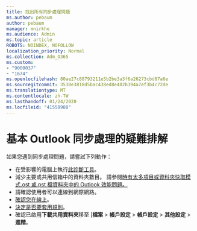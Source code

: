 ```yaml
---
title: 找出所有同步處理問題
ms.author: pebaum
author: pebaum
manager: mnirkhe
ms.audience: Admin
ms.topic: article
ROBOTS: NOINDEX, NOFOLLOW
localization_priority: Normal
ms.collection: Adm_O365
ms.custom:
- "9000037"
- "1674"
ms.openlocfilehash: 80ae27c88793211e5b2be3a3f6a26273cbd87a6e
ms.sourcegitcommit: 3530e3818d5bac438ed8e402b394a7ef3b4c72de
ms.translationtype: MT
ms.contentlocale: zh-TW
ms.lasthandoff: 01/24/2020
ms.locfileid: "41550988"
---
```

# <a name="basic-outlook-sync-troubleshooting"></a>基本 Outlook 同步處理的疑難排解

如果您遇到同步處理問題，請嘗試下列動作：

- 在受影響的電腦上執行[此診斷工具](https://aka.ms/sara-outlooksendreceive)。
- 減少主要或共用信箱中的資料夾數目。 請參閱[時有太多項目或資料夾快取模式.ost 或.pst 檔資料夾中的 Outlook 效能問題。](https://support.microsoft.com/help/2768656/outlook-performance-issues-when-there-are-too-many-items-or-folders-in)
- 請確認使用者可以連線到網際網路。 
- [確認您在線上](https://support.office.com/article/2460e4a8-16c7-47fc-b204-b1549275aac9)。
- [決定是否要套用規則](https://support.office.com/article/C24F5DEA-9465-4DF4-AD17-A50704D66C59)。
- 確認已啟用**下載共用資料夾**移至 [**檔案** > **帳戶設定** > **帳戶設定** > **其他設定** > **進階**。